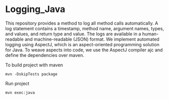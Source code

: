 # Logging_Java
This repository provides a method to log all method calls automatically. 
A log statement contains a timestamp, method name, argument names, types, and values, and return type and value.
The logs are available in a human-readable and machine-readable (JSON) format.
We implement automated logging using AspectJ, which is an aspect-oriented programming solution for Java.
To weave aspects into code, we use the AspectJ compiler ajc and define the dependencies over maven.

To build project with maven

```mvn -DskipTests package```

Run project  

```mvn exec:java```

